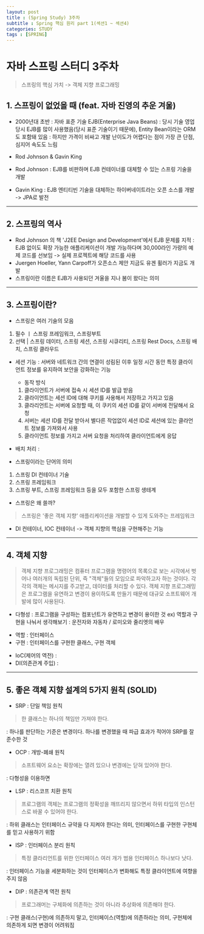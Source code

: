 ```yaml
---
layout: post
title : (Spring Study) 3주차 
subtitle : Spring 핵심 원리 part 1(섹션1 ~ 섹션4)
categories: STUDY
tags : [SPRING]
---
```


# 자바 스프링 스터디 3주차

> 스프링의 핵심 가치 -> 객체 지향 프로그래밍

## 1. 스프링이 없었을 때 (feat. 자바 진영의 추운 겨울)

- 2000년대 초반 : 자바 표준 기술 EJB(Enterprise Java Beans)
: 당시 기술 영업 당시 EJB를 많이 사용했음(당시 표준 기술이기 때문에), Entity Bean이라는 ORM도 포함돼 있음
: 하지만 가격이 비싸고 개발 난이도가 어렵다는 점이 가장 큰 단점, 심지어 속도도 느림

- Rod Johnson & Gavin King
 - Rod Johnson : EJB를 비판하며 EJB 컨테이너를 대체할 수 있는 스프링 기술을 개발
 - Gavin King : EJB 엔티티빈 기술을 대체하는 하이버네이트라는 오픈 소스를 개발 -> JPA로 발전

* * *

## 2. 스프링의 역사

- Rod Johnson 의 책 'J2EE Design and Development'에서 EJB 문제를 지적
 : EJB 없이도 확장 가능한 애플리케이션이 개발 가능하다며 30,000라인 가량의 예제 코드를 선보임 -> 실제 프로젝트에 해당 코드를 사용
- Juergen Hoeller, Yann Carpoff가 오픈소스 제안 지금도 유겐 휠러가 지금도 개발
- 스프링이란 이름은 EJB가 사용되던 겨울을 지나 봄이 왔다는 의미

* * *

## 3. 스프링이란?

- 스프링은 여러 기술의 모음
 1. 필수 ㅣ 스프링 프레임워크, 스프링부트
 2. 선택 | 스프링 데이터, 스프링 세션, 스프링 시큐리티, 스프링 Rest Docs, 스프링 배치, 스프링 클라우드
 * 세션 기능 : 서버와 네트워크 간의 연결이 성림된 이후 일정 시간 동안 특정 클라이언트 정보를 유지하여 보안을 강화하는 기능
   - 동작 방식
    1. 클라이언트가 서버에 접속 시 세션 ID를 발급 받음
    2. 클라이언트는 세션 ID에 대해 쿠키를 사용해서 저장하고 가지고 있음
    3. 클라리언트는 서버에 요청할 때, 이 쿠키의 세션 ID를 같이 서버에 전달해서 요청
    4. 서버는 세션 ID를 전달 받아서 별다른 작업없이 세션 ID로 세션에 있는 클라언트 정보를 가져와서 사용
    5. 클라이언트 정보를 가지고 서버 요청을 처리하여 클라이언트에게 응답
 
 * 배치 처리 : 
 
- 스프링이라는 단어의 의미
 1. 스프링 DI 컨테이너 기술
 2. 스프링 프레임워크
 3. 스프링 부트, 스프링 프레임워크 등을 모두 포함한 스프링 생테계

- 스프링은 왜 쓸까?

 >  스프링은 '좋은 객체 지향' 애플리케이션을 개발할 수 있게 도와주는 프레임워크

 * DI 컨테이너, IOC 컨테이너 -> 객체 지향의 핵심을 구현해주는 기능 

* * *

## 4. 객체 지향 

> 객체 지향 프로그래밍은 컴퓨터 프로그램을 명령어의 목록으로 보는 시각에서 벗어나 여러개의 독립된 단위, 즉 "객체"들의 모임으로 파악하고자 하는 것이다. 각각의 객체는 메시지를 주고받고, 데이터를 처리할 수 있다. 객체 지향 프로그래밍은 프로그램을 유연하고 변경이 용이하도록 만들기 때문에 대규모 소프트웨어 개발에 많이 사용된다.

* 다형성 : 프로그램을 구성하는 컴포넌트가 유연하고 변경이 용이한 것 ex) 역할과 구현을 나눠서 생각해보기 : 운전자와 자동차 / 로미오와 줄리엣의 배우
 - 역할 : 인터페이스
 - 구현 : 인터페이스를 구현한 클래스, 구현 객체

* IoC(제어의 역전) :
* DI(의존관계 주입) : 

* * *

## 5. 좋은 객체 지향 설계의 5가지 원칙 (SOLID)

* SRP : 단일 책임 원칙
 > 한 클래스는 하나의 책임만 가져야 한다.
 > 
 : 하나를 판단하는 기준은 변경이다. 하나를 변경했을 때 파급 효과가 적어야 SRP를 잘 준수한 것

* OCP : 개방-폐쇄 원칙
 > 소프트웨어 요소는 확장에는 열려 있으나 변경에는 닫혀 있어야 한다.
 > 
 : 다형성을 이용하면

* LSP : 리스코프 치환 원칙
 > 프로그램의 객체는 프로그램의 정확성을 깨뜨리지 않으면서 하위 타입의 인스턴스로 바꿀 수 있어야 한다.
 > 
 : 하위 클래스는 인터페이스 규약을 다 지켜야 한다는 의미, 인터페이스를 구현한 구현체를 믿고 사용하기 위함

* ISP : 인터페이스 분리 원칙
 > 특정 클라리언트를 위한 인터페이스 여러 개가 범용 인터페이스 하나보다 낫다.
 > 
 : 인터페이스 기능을 세분화하는 것이 인터페이스가 변화해도 특정 클라이언트에 여향을 주지 않음

* DIP : 의존관계 역전 원칙
 > 프로그래머는 구체화에 의존하는 것이 아니라 추상화에 의존해야 한다.
 > 
 : 구현 클래스(구현)에 의존하지 말고, 인터페이스(역할)에 의존하라는 의미, 구현체에 의존하게 되면 변경이 어려워짐
